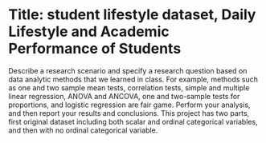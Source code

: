 # Title: student lifestyle dataset, Daily Lifestyle and Academic Performance of Students #
Describe a research scenario and specify a research question based on data analytic methods that we learned in class.
For example, methods such as one and two sample mean tests, correlation tests, simple and multiple linear regression, ANOVA and ANCOVA, one and two-sample tests 
for proportions, and logistic regression are fair game. Perform your analysis, and then report your results and conclusions.
This project has two parts, first original dataset including both scalar and ordinal categorical variables, and then with no ordinal categorical variable.
